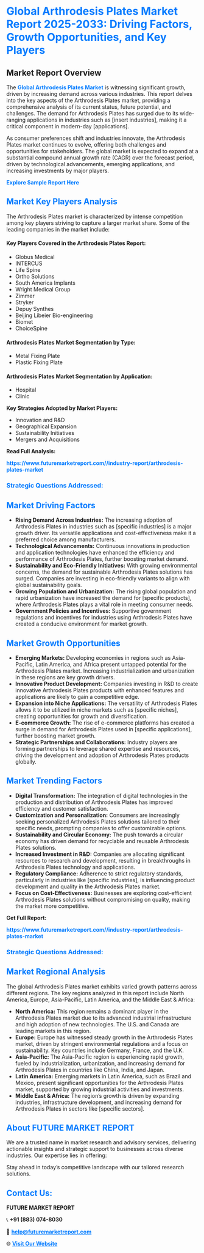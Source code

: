 <h1 style="color: #007BFF;">Global Arthrodesis Plates Market Report 2025-2033: Driving Factors, Growth Opportunities, and Key Players</h1>

<section id="overview">
<h2>Market Report Overview</h2>
<p>The <a href="https://www.futuremarketreport.com//industry-report/arthrodesis-plates-market" style="color: #007BFF; text-decoration: none;"><strong>Global Arthrodesis Plates Market</strong></a> is witnessing significant growth, driven by increasing demand across various industries. This report delves into the key aspects of the Arthrodesis Plates market, providing a comprehensive analysis of its current status, future potential, and challenges. The demand for Arthrodesis Plates has surged due to its wide-ranging applications in industries such as [insert industries], making it a critical component in modern-day [applications].</p>
<p>As consumer preferences shift and industries innovate, the Arthrodesis Plates market continues to evolve, offering both challenges and opportunities for stakeholders. The global market is expected to expand at a substantial compound annual growth rate (CAGR) over the forecast period, driven by technological advancements, emerging applications, and increasing investments by major players.</p>
</section>

<section id="overview">
<p><a href="https://www.futuremarketreport.com//request-sample/reportId=55764" style="color: #007BFF; text-decoration: none;"><strong>Explore Sample Report Here</strong></a></p>
</section>

<section id="key-players">
<h2 style="color: #007BFF;">Market Key Players Analysis</h2>
<p>The Arthrodesis Plates market is characterized by intense competition among key players striving to capture a larger market share. Some of the leading companies in the market include:</p>
<h4>Key Players Covered in the Arthrodesis Plates Report:</h4>
<ul><li>Globus Medical</li><li>INTERCUS</li><li>Life Spine</li><li>Ortho Solutions</li><li>South America Implants</li><li>Wright Medical Group</li><li>Zimmer</li><li>Stryker</li><li>Depuy Synthes</li><li>Beijing Libeier Bio-engineering</li><li>Biomet</li><li>ChoiceSpine</li></ul>
<h4>Arthrodesis Plates Market Segmentation by Type:</h4>
<ul><li>Metal Fixing Plate</li><li>Plastic Fixing Plate</li></ul>

<h4>Arthrodesis Plates Market Segmentation by Application:</h4>
<ul><li>Hospital</li><li>Clinic</li></ul>
<p><strong>Key Strategies Adopted by Market Players:</strong></p>
<ul>
<li>Innovation and R&D</li>
<li>Geographical Expansion</li>
<li>Sustainability Initiatives</li>
<li>Mergers and Acquisitions</li>
</ul>
</section>

<section>
<p><strong>Read Full Analysis: </strong></p><a href="https://www.futuremarketreport.com//industry-report/arthrodesis-plates-market" style="color: #007BFF; text-decoration: none;"><strong>https://www.futuremarketreport.com//industry-report/arthrodesis-plates-market</strong></a>
<h3 style="color: #007BFF;">Strategic Questions Addressed:</h3>
</section>

<section id="driving-factors">
<h2 style="color: #007BFF;">Market Driving Factors</h2>
<ul>
<li><strong>Rising Demand Across Industries:</strong> The increasing adoption of Arthrodesis Plates in industries such as [specific industries] is a major growth driver. Its versatile applications and cost-effectiveness make it a preferred choice among manufacturers.</li>
<li><strong>Technological Advancements:</strong> Continuous innovations in production and application technologies have enhanced the efficiency and performance of Arthrodesis Plates, further boosting market demand.</li>
<li><strong>Sustainability and Eco-Friendly Initiatives:</strong> With growing environmental concerns, the demand for sustainable Arthrodesis Plates solutions has surged. Companies are investing in eco-friendly variants to align with global sustainability goals.</li>
<li><strong>Growing Population and Urbanization:</strong> The rising global population and rapid urbanization have increased the demand for [specific products], where Arthrodesis Plates plays a vital role in meeting consumer needs.</li>
<li><strong>Government Policies and Incentives:</strong> Supportive government regulations and incentives for industries using Arthrodesis Plates have created a conducive environment for market growth.</li>
</ul>
</section>

<section id="growth-opportunities">
<h2 style="color: #007BFF;">Market Growth Opportunities</h2>
<ul>
<li><strong>Emerging Markets:</strong> Developing economies in regions such as Asia-Pacific, Latin America, and Africa present untapped potential for the Arthrodesis Plates market. Increasing industrialization and urbanization in these regions are key growth drivers.</li>
<li><strong>Innovative Product Development:</strong> Companies investing in R&D to create innovative Arthrodesis Plates products with enhanced features and applications are likely to gain a competitive edge.</li>
<li><strong>Expansion into Niche Applications:</strong> The versatility of Arthrodesis Plates allows it to be utilized in niche markets such as [specific niches], creating opportunities for growth and diversification.</li>
<li><strong>E-commerce Growth:</strong> The rise of e-commerce platforms has created a surge in demand for Arthrodesis Plates used in [specific applications], further boosting market growth.</li>
<li><strong>Strategic Partnerships and Collaborations:</strong> Industry players are forming partnerships to leverage shared expertise and resources, driving the development and adoption of Arthrodesis Plates products globally.</li>
</ul>
</section>

<section id="trending-factors">
<h2 style="color: #007BFF;">Market Trending Factors</h2>
<ul>
<li><strong>Digital Transformation:</strong> The integration of digital technologies in the production and distribution of Arthrodesis Plates has improved efficiency and customer satisfaction.</li>
<li><strong>Customization and Personalization:</strong> Consumers are increasingly seeking personalized Arthrodesis Plates solutions tailored to their specific needs, prompting companies to offer customizable options.</li>
<li><strong>Sustainability and Circular Economy:</strong> The push towards a circular economy has driven demand for recyclable and reusable Arthrodesis Plates solutions.</li>
<li><strong>Increased Investment in R&D:</strong> Companies are allocating significant resources to research and development, resulting in breakthroughs in Arthrodesis Plates technology and applications.</li>
<li><strong>Regulatory Compliance:</strong> Adherence to strict regulatory standards, particularly in industries like [specific industries], is influencing product development and quality in the Arthrodesis Plates market.</li>
<li><strong>Focus on Cost-Effectiveness:</strong> Businesses are exploring cost-efficient Arthrodesis Plates solutions without compromising on quality, making the market more competitive.</li>
</ul>
</section>

<section>
<p><strong>Get Full Report: </strong></p><a href="https://www.futuremarketreport.com//industry-report/arthrodesis-plates-market" style="color: #007BFF; text-decoration: none;"><strong>https://www.futuremarketreport.com//industry-report/arthrodesis-plates-market</strong></a>
<h3 style="color: #007BFF;">Strategic Questions Addressed:</h3>
</section>


<section id="regional-analysis">
<h2 style="color: #007BFF;">Market Regional Analysis</h2>
<p>The global Arthrodesis Plates market exhibits varied growth patterns across different regions. The key regions analyzed in this report include North America, Europe, Asia-Pacific, Latin America, and the Middle East & Africa:</p>
<ul>
<li><strong>North America:</strong> This region remains a dominant player in the Arthrodesis Plates market due to its advanced industrial infrastructure and high adoption of new technologies. The U.S. and Canada are leading markets in this region.</li>
<li><strong>Europe:</strong> Europe has witnessed steady growth in the Arthrodesis Plates market, driven by stringent environmental regulations and a focus on sustainability. Key countries include Germany, France, and the U.K.</li>
<li><strong>Asia-Pacific:</strong> The Asia-Pacific region is experiencing rapid growth, fueled by industrialization, urbanization, and increasing demand for Arthrodesis Plates in countries like China, India, and Japan.</li>
<li><strong>Latin America:</strong> Emerging markets in Latin America, such as Brazil and Mexico, present significant opportunities for the Arthrodesis Plates market, supported by growing industrial activities and investments.</li>
<li><strong>Middle East & Africa:</strong> The region’s growth is driven by expanding industries, infrastructure development, and increasing demand for Arthrodesis Plates in sectors like [specific sectors].</li>
</ul>
</section>

<footer>
<h2 style="color: #007BFF;">About FUTURE MARKET REPORT</h2>
<p>We are a trusted name in market research and advisory services, delivering actionable insights and strategic support to businesses across diverse industries. Our expertise lies in offering:</p>

<p>Stay ahead in today’s competitive landscape with our tailored research solutions.</p>

<h2 style="color: #007BFF;">Contact Us:</h2>
<p><strong>FUTURE MARKET REPORT</strong></p>
<p>📞 <strong>+91 (883) 074-8030</strong></p>
<p>📧 <strong><a href="mailto:help@futuremarketreport.com" style="color: #007BFF;">help@futuremarketreport.com</a></strong></p>
<p>🌐 <strong><a href="https://www.futuremarketreport.com/" style="color: #007BFF;">Visit Our Website</a></strong></p>
</footer>